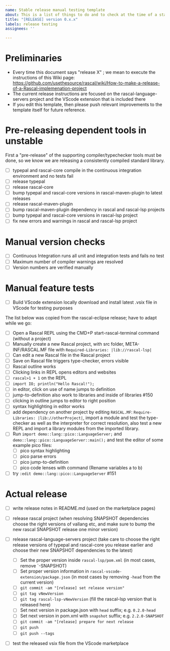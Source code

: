 ```yaml
---
name: Stable release manual testing template
about: This is a list of things to do and to check at the time of a stable release 
title: "[RELEASE] version 0.x.x"
labels: release testing
assignees: ''

---
```


# Preliminaries

* Every time this document says "release X" ; we mean to execute the instructions of this Wiki page: https://github.com/usethesource/rascal/wiki/How-to-make-a-release-of-a-Rascal-implemenation-project
* The current release instructions are focused on the rascal-language-servers project and the VScode extension that is included there
* If you edit this template, then please push relevant improvements to the template itself for future reference.

# Pre-releasing dependent tools in unstable

First a "pre-release" of the supporting compiler/typechecker tools must be done, so we know we are releasing a consistently compiled standard library.

- [ ] typepal and rascal-core compile in the continuous integration environment and no tests fail
- [ ] release typepal
- [ ] release rascal-core
- [ ] bump typepal and rascal-core versions in rascal-maven-plugin to latest releases
- [ ] release rascal-maven-plugin
- [ ] bump rascal-maven-plugin dependency in rascal and rascal-lsp projects
- [ ] bump typepal and rascal-core versions in rascal-lsp project
- [ ] fix new errors and warnings in rascal and rascal-lsp project

# Manual version checks

- [ ] Continuous Integration runs all unit and integration tests and fails no test
- [ ] Maximum number of compiler warnings are resolved
- [ ] Version numbers are verified manually

# Manual feature tests

- [ ] Build VScode extension locally download and install latest .vsix file in VScode for testing purposes

The list below was copied from the rascal-eclipse release; have to adapt while we go:

- [ ] Open a Rascal REPL using the CMD+P start-rascal-terminal command (without a project)
- [ ] Manually create a new Rascal project, with src folder, META-INF/RASCAL.MF file with `Required-Libraries: |lib://rascal-lsp|`
- [ ] Can edit a new Rascal file in the Rascal project
- [ ] Save on Rascal file triggers type-checker, errors visible
- [ ] Rascal outline works
- [ ] Clicking links in REPL opens editors and websites
- [ ] `rascal>1 + 1` on the REPL
- [ ] `import IO; println("Hello Rascal!");`
- [ ] in editor, click on use of name jumps to definition
- [ ]  jump-to-definition also work to libraries and inside of libraries #150
- [ ] clicking in outline jumps to editor to right position
- [ ] syntax highlighting in editor works
- [ ] add dependency on another project by editing `RASCAL.MF`: `Require-Libraries: |lib://otherProject|`, import a module and test the type-checker as well as the interpreter for correct resolution, also test a new REPL and import a library modules from the imported library.
- [ ] Run `import demo::lang::pico::LanguageServer;` and  `demo::lang::pico::LanguageServer::main();` and test the editor of some example pico files:
   - [ ] pico syntax highlighting
   - [ ] pico parse errors
   - [ ] pico jump-to-definition
   - [ ] pico code lenses with command (Rename variables a to b)
- [ ] try `:edit demo::lang::pico::LanguageServer` #151

# Actual release

- [ ] write release notes in README.md (used on the marketplace pages)
- [ ] release rascal project (when resolving SNAPSHOT dependencies choose the right versions of vallang etc, and make sure to bump the new rascal SNAPSHOT release one minor version)
- [ ] release rascal-language-servers project (take care to choose the right release versions of typepal and rascal-core you release earlier and choose their new SNAPSHOT dependencies to the latest)
   - [ ] Set the proper version inside `rascal-lsp/pom.xml` (in most cases, remove `-SNAPSHOT)
   - [ ] Set proper version information in `rascal-vscode-extension/package.json` (in most cases by removing `-head` from the current version)
   - [ ] `git commit -am "[release] set release version"`
   - [ ] `git tag vNewVersion`
   - [ ] `git tag rascal-lsp-vNewVersion` (fill the rascal-lsp version that is released here)
   - [ ] Set next version in package.json with `head` suffix; e.g. `0.2.0-head`
   - [ ] Set next version in pom.xml with `snapshot` suffix; e.g. `2.2.0-SNAPSHOT`
   - [ ] `git commit -am "[release] prepare for next release`
   - [ ] `git push`
   - [ ] `git push --tags`
- [ ] test the released vsix file from the VScode marketplace


